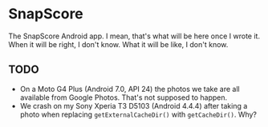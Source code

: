 # SnapScore

The SnapScore Android app.  I mean, that's what will be here once I wrote it.  When it
will be right, I don't know.  What it will be like, I don't know.

## TODO

*   On a Moto G4 Plus (Android 7.0, API 24) the photos we take are all available from
    Google Photos.  That's not supposed to happen.
*   We crash on my Sony Xperia T3 D5103 (Android 4.4.4) after taking a photo when
    replacing `getExternalCacheDir()` with `getCacheDir()`.  Why?
